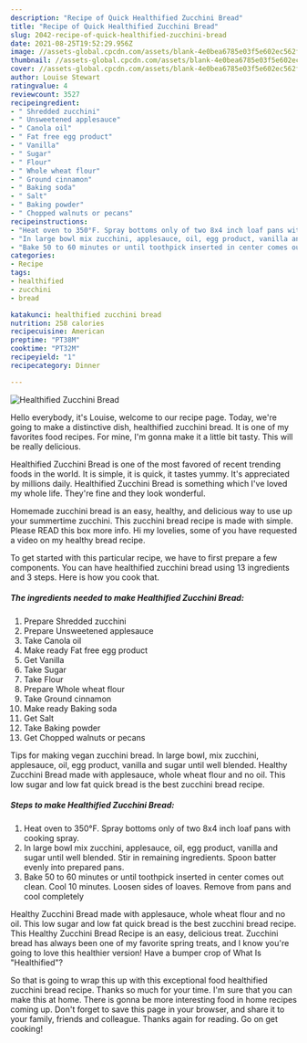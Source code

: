 ```yaml
---
description: "Recipe of Quick Healthified Zucchini Bread"
title: "Recipe of Quick Healthified Zucchini Bread"
slug: 2042-recipe-of-quick-healthified-zucchini-bread
date: 2021-08-25T19:52:29.956Z
image: //assets-global.cpcdn.com/assets/blank-4e0bea6785e03f5e602ec562f230caae08da540cada707380b4fe1bbebba43da.png
thumbnail: //assets-global.cpcdn.com/assets/blank-4e0bea6785e03f5e602ec562f230caae08da540cada707380b4fe1bbebba43da.png
cover: //assets-global.cpcdn.com/assets/blank-4e0bea6785e03f5e602ec562f230caae08da540cada707380b4fe1bbebba43da.png
author: Louise Stewart
ratingvalue: 4
reviewcount: 3527
recipeingredient:
- " Shredded zucchini"
- " Unsweetened applesauce"
- " Canola oil"
- " Fat free egg product"
- " Vanilla"
- " Sugar"
- " Flour"
- " Whole wheat flour"
- " Ground cinnamon"
- " Baking soda"
- " Salt"
- " Baking powder"
- " Chopped walnuts or pecans"
recipeinstructions:
- "Heat oven to 350°F. Spray bottoms only of two 8x4 inch loaf pans with cooking spray."
- "In large bowl mix zucchini, applesauce, oil, egg product, vanilla and sugar until well blended. Stir in remaining ingredients. Spoon batter evenly into prepared pans."
- "Bake 50 to 60 minutes or until toothpick inserted in center comes out clean. Cool 10 minutes. Loosen sides of loaves. Remove from pans and cool completely"
categories:
- Recipe
tags:
- healthified
- zucchini
- bread

katakunci: healthified zucchini bread 
nutrition: 258 calories
recipecuisine: American
preptime: "PT38M"
cooktime: "PT32M"
recipeyield: "1"
recipecategory: Dinner

---
```



![Healthified Zucchini Bread](//assets-global.cpcdn.com/assets/blank-4e0bea6785e03f5e602ec562f230caae08da540cada707380b4fe1bbebba43da.png)

Hello everybody, it's Louise, welcome to our recipe page. Today, we're going to make a distinctive dish, healthified zucchini bread. It is one of my favorites food recipes. For mine, I'm gonna make it a little bit tasty. This will be really delicious.

Healthified Zucchini Bread is one of the most favored of recent trending foods in the world. It is simple, it is quick, it tastes yummy. It's appreciated by millions daily. Healthified Zucchini Bread is something which I've loved my whole life. They're fine and they look wonderful.

Homemade zucchini bread is an easy, healthy, and delicious way to use up your summertime zucchini. This zucchini bread recipe is made with simple. Please READ this box more info. Hi my lovelies, some of you have requested a video on my healthy bread recipe.


To get started with this particular recipe, we have to first prepare a few components. You can have healthified zucchini bread using 13 ingredients and 3 steps. Here is how you cook that.

<!--inarticleads1-->

##### The ingredients needed to make Healthified Zucchini Bread:

1. Prepare  Shredded zucchini
1. Prepare  Unsweetened applesauce
1. Take  Canola oil
1. Make ready  Fat free egg product
1. Get  Vanilla
1. Take  Sugar
1. Take  Flour
1. Prepare  Whole wheat flour
1. Take  Ground cinnamon
1. Make ready  Baking soda
1. Get  Salt
1. Take  Baking powder
1. Get  Chopped walnuts or pecans


Tips for making vegan zucchini bread. In large bowl, mix zucchini, applesauce, oil, egg product, vanilla and sugar until well blended. Healthy Zucchini Bread made with applesauce, whole wheat flour and no oil. This low sugar and low fat quick bread is the best zucchini bread recipe. 

<!--inarticleads2-->

##### Steps to make Healthified Zucchini Bread:

1. Heat oven to 350°F. Spray bottoms only of two 8x4 inch loaf pans with cooking spray.
1. In large bowl mix zucchini, applesauce, oil, egg product, vanilla and sugar until well blended. Stir in remaining ingredients. Spoon batter evenly into prepared pans.
1. Bake 50 to 60 minutes or until toothpick inserted in center comes out clean. Cool 10 minutes. Loosen sides of loaves. Remove from pans and cool completely


Healthy Zucchini Bread made with applesauce, whole wheat flour and no oil. This low sugar and low fat quick bread is the best zucchini bread recipe. This Healthy Zucchini Bread Recipe is an easy, delicious treat. Zucchini bread has always been one of my favorite spring treats, and I know you&#39;re going to love this healthier version! Have a bumper crop of What Is &#34;Healthified&#34;? 

So that is going to wrap this up with this exceptional food healthified zucchini bread recipe. Thanks so much for your time. I'm sure that you can make this at home. There is gonna be more interesting food in home recipes coming up. Don't forget to save this page in your browser, and share it to your family, friends and colleague. Thanks again for reading. Go on get cooking!
